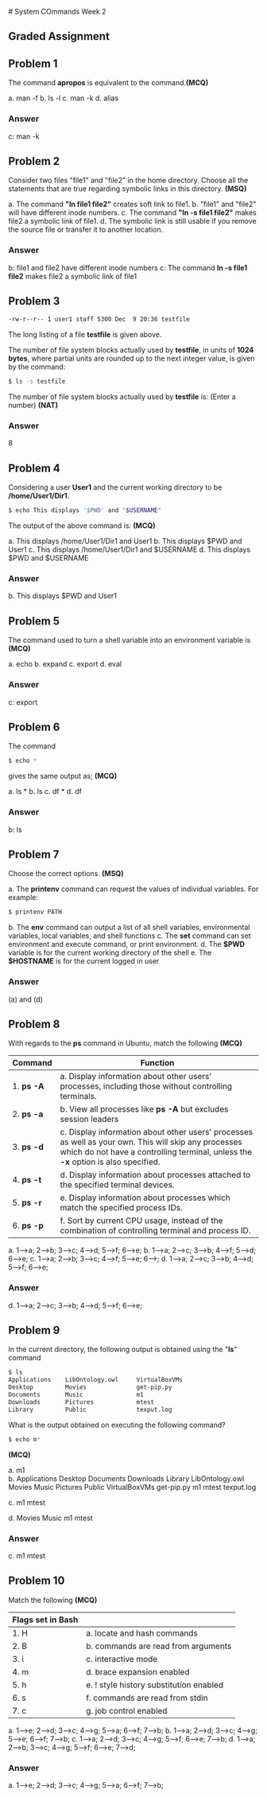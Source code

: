 ﻿﻿﻿﻿# System COmmands Week 2
## Graded Assignment
## Problem 1

The command **apropos** is equivalent to the command.**(MCQ)**

a.  man -f
b.  ls -l
c.  man -k
d.  alias

### Answer
c:  man -k

## Problem 2
Consider two files "file1" and "file2" in the home directory.
Choose all the statements that are true regarding symbolic links in this directory. **(MSQ)**

a.  The command **"ln file1 file2"** creates soft link to file1.
b.  "file1" and "file2" will have different inode numbers.
c.  The command **"ln -s file1 file2"** makes file2 a symbolic link of file1.
d.  The symbolic link is still usable if you remove the source file or transfer it to another location.

### Answer
b:  file1 and file2 have different inode numbers
c:  The command **ln -s file1 file2** makes file2 a symbolic link of file1

## Problem 3
```bash
-rw-r--r-- 1 user1 staff 5300 Dec  9 20:36 testfile
```
The long listing of a file **testfile** is given above.

The number of file system blocks actually used by **testfile**, in units of **1024 bytes**, where partial units are rounded up to the next integer value, is given by the command:

```bash
$ ls -s testfile
```
The number of file system blocks actually used by **testfile** is: (Enter a number) **(NAT)**

### Answer
8

## Problem 4

Considering a user **User1** and the current working directory to be **/home/User1/Dir1**. 

```bash
$ echo This displays '$PWD' and "$USERNAME"
```

The output of the above command is: **(MCQ)**

a. This displays /home/User1/Dir1 and User1
b. This displays \$PWD and User1
c. This displays /home/User1/Dir1 and \$USERNAME
d. This displays \$PWD and \$USERNAME


### Answer

b. This displays $PWD and User1

## Problem 5

The command used to turn a shell variable into an environment variable is **(MCQ)**

a.  echo
b.  expand
c.  export
d.  eval

### Answer

c: export

## Problem 6

The command

```bash
$ echo *
```

 gives the same output as; **(MCQ)**

a.  ls \*
b.  ls
c.  df \*
d.  df

### Answer

b: ls

## Problem 7

Choose the correct options. **(MSQ)**

a. The **printenv** command can request the values of individual variables. For example:

```bash
$ printenv PATH
```

b. The **env** command can output a list of all shell variables, environmental variables, local variables, and shell functions
c. The **set** command can set environment and execute command, or print environment. 
d. The **\$PWD** variable is for the current working directory of the shell
e. The **\$HOSTNAME** is for the current logged in user

### Answer

(a) and (d)

## Problem 8

With regards to the **ps** command in Ubuntu, match the following **(MCQ)**

| Command      | Function                                                     |
| ------------ | ------------------------------------------------------------ |
| 1. **ps -A** | a. Display information about other users' processes, including those without controlling terminals. |
| 2. **ps -a** | b. View all processes like **ps -A** but excludes session leaders |
| 3. **ps -d** | c. Display information about other users' processes as well as your own.  This will skip any processes which do not have a controlling terminal, unless the **-x** option is also specified. |
| 4. **ps -t** | d. Display information about processes attached to the specified terminal devices. |
| 5. **ps -r** | e. Display information about processes which match the specified process IDs. |
| 6. **ps -p** | f. Sort by current CPU usage, instead of the combination of controlling terminal and process ID. |

a.  1—>a; 2—>b; 3—>c; 4—>d; 5—>f; 6—>e;
b. 1—>a; 2—>c; 3—>b; 4—>f; 5—>d; 6—>e;
c.  1—>a; 2—>b; 3—>c; 4—>f; 5—>e; 6—>;
d.  1—>a; 2—>c; 3—>b; 4—>d; 5—>f; 6—>e;

### Answer

d.  1—>a; 2—>c; 3—>b; 4—>d; 5—>f; 6—>e;



## Problem 9

In the current directory, the following output is obtained using the "**ls**" command 

```bash
$ ls
Applications  	LibOntology.owl  	VirtualBoxVMs
Desktop  	  	Movies  		    get-pip.py
Documents  	  	Music  		   		m1
Downloads  	  	Pictures  	   		mtest
Library  	  	Public 		   		texput.log
```

What is the output obtained on executing the following command? 

```bash
$ echo m* 			
```

**(MCQ)**

a. m1		
b.  Applications Desktop Documents Downloads Library 	LibOntology.owl Movies Music Pictures Public  VirtualBoxVMs get-pip.py m1 mtest texput.log			

c. m1 mtest		

d. Movies Music m1 mtest	


### Answer

c. m1 mtest		

## Problem 10

Match the following **(MCQ)**

| Flags set in Bash |                                         |
| ----------------- | --------------------------------------- |
| 1. H              | a. locate and hash commands             |
| 2. B              | b. commands are read from arguments     |
| 3. i              | c. interactive mode                     |
| 4. m              | d. brace expansion enabled              |
| 5. h              | e. ! style history substitution enabled |
| 6. s              | f. commands are read from stdin         |
| 7. c              | g. job control enabled                  |


a.  1—>e; 2—>d; 3—>c; 4—>g; 5—>a; 6—>f; 7—>b;
b.  1—>a; 2—>d; 3—>c; 4—>g; 5—>e; 6—>f; 7—>b;
c.  1—>a; 2—>d; 3—>c; 4—>g; 5—>f; 6—>e; 7—>b;
d.  1—>a; 2—>b; 3—>c; 4—>g; 5—>f; 6—>e; 7—>d;

### Answer

a.  1—>e; 2—>d; 3—>c; 4—>g; 5—>a; 6—>f; 7—>b;



